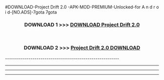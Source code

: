 #DOWNLOAD-Project Drift 2.0 -APK-MOD-PREMIUM-Unlocked-for A n d r o i d-[NO.ADS]-7gota 7gota 



<div align="center">

<h3>DOWNLOAD 1 >>> <a href="https://getmod2.web.app/?judul=Project Drift 2.0 ">DOWNLOAD Project Drift 2.0 </a></h3><br>

<h3>DOWNLOAD 2 >>> <a href="https://getmod2.web.app/?judul=Project Drift 2.0 ">Project Drift 2.0  DOWNLOAD </a></h3>

</div>
----------------------------------------------------------

----------------------------------------------------------

----------------------------------------------------------

----------------------------------------------------------



